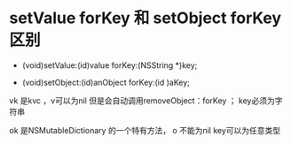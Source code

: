 

# setValue forKey 和 setObject forKey区别



- (void)setValue:(id)value forKey:(NSString *)key;

- (void)setObject:(id)anObject forKey:(id <NSCopying>)aKey;

vk 是kvc ，v可以为nil 但是会自动调用removeObject：forKey  ； key必须为字符串

ok 是NSMutableDictionary 的一个特有方法， o 不能为nil key可以为任意类型